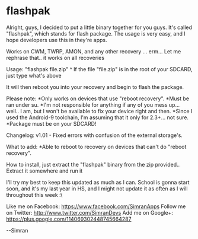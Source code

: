 flashpak
=====================

Alright, guys, I decided to put a little binary together for you guys. It's called "flashpak", which stands for flash package. The usage is very easy, and I hope developers use this in they're apps. 

Works on CWM, TWRP, AMON, and any other recovery ... erm... Let me rephrase that.. it works on all recoveries 

Usage:
"flashpak file.zip"
^ If the file "file.zip" is in the root of your SDCARD, just type what's above 

It will then reboot you into your recovery and begin to flash the package. 

Please note:
*Only works on devices that use "reboot recovery".
*Must be ran under su.
*I'm not responsible for anything if any of you mess up... well.. I am, but I won't be available to fix your device right and then.
*Since I used the Android-9 toolchain, I'm assuming that it only for 2.3+... not sure.
*Package must be on your SDCARD!

Changelog:
v1.01 - Fixed errors with confusion of the external storage's. 

What to add:
*Able to reboot to recovery on devices that can't do "reboot recovery".

How to install, just extract the "flashpak" binary from the zip provided.. Extract it somewhere and run it 

I'll try my best to keep this updated as much as I can. School is gonna start soon, and it's my last year in HS, and I might not update it as often as I will throughout this week :\

Like me on Facebook: https://www.facebook.com/SimranApps
Follow me on Twitter: http://www.twitter.com/SimranDevs
Add me on Google+: https://plus.google.com/114069302448745664287

--Simran
